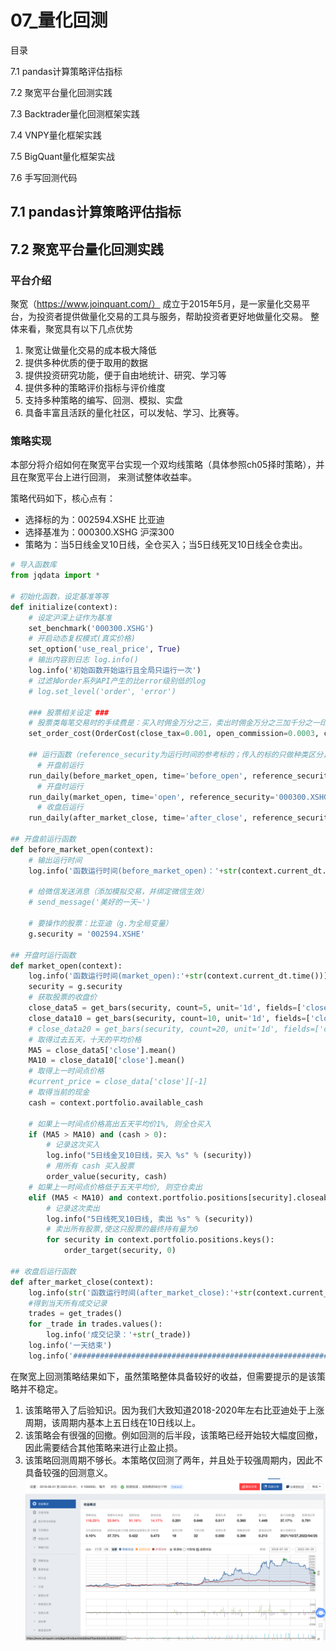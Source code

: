 # 07_量化回测

目录

7.1 pandas计算策略评估指标

7.2 聚宽平台量化回测实践

7.3 Backtrader量化回测框架实践

7.4 VNPY量化框架实践

7.5 BigQuant量化框架实战

7.6 手写回测代码

## 7.1 pandas计算策略评估指标

## 7.2 聚宽平台量化回测实践

### 平台介绍

聚宽（https://www.joinquant.com/） 成立于2015年5月，是一家量化交易平台，为投资者提供做量化交易的工具与服务，帮助投资者更好地做量化交易。
整体来看，聚宽具有以下几点优势
1. 聚宽让做量化交易的成本极大降低 
2. 提供多种优质的便于取用的数据 
3. 提供投资研究功能，便于自由地统计、研究、学习等 
4. 提供多种的策略评价指标与评价维度 
5. 支持多种策略的编写、回测、模拟、实盘
6. 具备丰富且活跃的量化社区，可以发帖、学习、比赛等。

### 策略实现
本部分将介绍如何在聚宽平台实现一个双均线策略（具体参照ch05择时策略），并且在聚宽平台上进行回测，
来测试整体收益率。

策略代码如下，核心点有：
- 选择标的为：002594.XSHE 比亚迪
- 选择基准为：000300.XSHG 沪深300
- 策略为：当5日线金叉10日线，全仓买入；当5日线死叉10日线全仓卖出。
```python
# 导入函数库
from jqdata import *

# 初始化函数，设定基准等等
def initialize(context):
    # 设定沪深上证作为基准
    set_benchmark('000300.XSHG')
    # 开启动态复权模式(真实价格)
    set_option('use_real_price', True)
    # 输出内容到日志 log.info()
    log.info('初始函数开始运行且全局只运行一次')
    # 过滤掉order系列API产生的比error级别低的log
    # log.set_level('order', 'error')

    ### 股票相关设定 ###
    # 股票类每笔交易时的手续费是：买入时佣金万分之三，卖出时佣金万分之三加千分之一印花税, 每笔交易佣金最低扣5块钱
    set_order_cost(OrderCost(close_tax=0.001, open_commission=0.0003, close_commission=0.0003, min_commission=5), type='stock')

    ## 运行函数（reference_security为运行时间的参考标的；传入的标的只做种类区分，因此传入'000300.XSHG'或'510300.XSHG'是一样的）
      # 开盘前运行
    run_daily(before_market_open, time='before_open', reference_security='000300.XSHG')
      # 开盘时运行
    run_daily(market_open, time='open', reference_security='000300.XSHG')
      # 收盘后运行
    run_daily(after_market_close, time='after_close', reference_security='000300.XSHG')

## 开盘前运行函数
def before_market_open(context):
    # 输出运行时间
    log.info('函数运行时间(before_market_open)：'+str(context.current_dt.time()))

    # 给微信发送消息（添加模拟交易，并绑定微信生效）
    # send_message('美好的一天~')

    # 要操作的股票：比亚迪（g.为全局变量）
    g.security = '002594.XSHE'

## 开盘时运行函数
def market_open(context):
    log.info('函数运行时间(market_open):'+str(context.current_dt.time()))
    security = g.security
    # 获取股票的收盘价
    close_data5 = get_bars(security, count=5, unit='1d', fields=['close'])
    close_data10 = get_bars(security, count=10, unit='1d', fields=['close'])
    # close_data20 = get_bars(security, count=20, unit='1d', fields=['close'])
    # 取得过去五天，十天的平均价格
    MA5 = close_data5['close'].mean()
    MA10 = close_data10['close'].mean()
    # 取得上一时间点价格
    #current_price = close_data['close'][-1]
    # 取得当前的现金
    cash = context.portfolio.available_cash

    # 如果上一时间点价格高出五天平均价1%, 则全仓买入
    if (MA5 > MA10) and (cash > 0):
        # 记录这次买入
        log.info("5日线金叉10日线，买入 %s" % (security))
        # 用所有 cash 买入股票
        order_value(security, cash)
    # 如果上一时间点价格低于五天平均价, 则空仓卖出
    elif (MA5 < MA10) and context.portfolio.positions[security].closeable_amount > 0:
        # 记录这次卖出
        log.info("5日线死叉10日线, 卖出 %s" % (security))
        # 卖出所有股票,使这只股票的最终持有量为0
        for security in context.portfolio.positions.keys():
            order_target(security, 0)

## 收盘后运行函数
def after_market_close(context):
    log.info(str('函数运行时间(after_market_close):'+str(context.current_dt.time())))
    #得到当天所有成交记录
    trades = get_trades()
    for _trade in trades.values():
        log.info('成交记录：'+str(_trade))
    log.info('一天结束')
    log.info('##############################################################')
```

在聚宽上回测策略结果如下，虽然策略整体具备较好的收益，但需要提示的是该策略并不稳定。
1. 该策略带入了后验知识。因为我们大致知道2018-2020年左右比亚迪处于上涨周期，该周期内基本上五日线在10日线以上。
2. 该策略会有很强的回撤。例如回测的后半段，该策略已经开始较大幅度回撤，因此需要结合其他策略来进行止盈止损。
3. 该策略回测周期不够长。本策略仅回测了两年，并且处于较强周期内，因此不具备较强的回测意义。
![07_量化回测_聚宽双均线策略](../../notebook/ch07/images/ch07_2_JoinQuant_result.png)